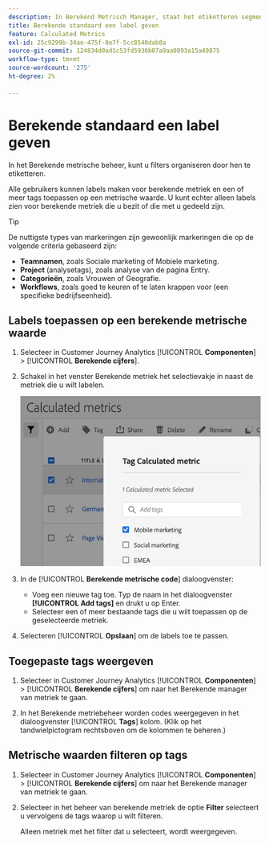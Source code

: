 ```yaml
---
description: In Berekend Metrisch Manager, staat het etiketteren segmenten u toe om hen te organiseren.
title: Berekende standaard een label geven
feature: Calculated Metrics
exl-id: 25c9299b-34ae-475f-8e7f-5cc8540dab8a
source-git-commit: 124834d0ad1c53fd5930b07a9aa0893a15a49875
workflow-type: tm+mt
source-wordcount: '275'
ht-degree: 2%

---
```


# Berekende standaard een label geven

In het Berekende metrische beheer, kunt u filters organiseren door hen te etiketteren.

Alle gebruikers kunnen labels maken voor berekende metriek en een of meer tags toepassen op een metrische waarde. U kunt echter alleen labels zien voor berekende metriek die u bezit of die met u gedeeld zijn.

>[!TIP]
>
>De nuttigste types van markeringen zijn gewoonlijk markeringen die op de volgende criteria gebaseerd zijn:
>
>* **Teamnamen**, zoals Sociale marketing of Mobiele marketing.
>* **Project** (analysetags), zoals analyse van de pagina Entry.
>* **Categorieën**, zoals Vrouwen of Geografie.
>* **Workflows**, zoals goed te keuren of te laten krappen voor (een specifieke bedrijfseenheid).

## Labels toepassen op een berekende metrische waarde

1. Selecteer in Customer Journey Analytics [!UICONTROL **Componenten**] > [!UICONTROL **Berekende cijfers**].

1. Schakel in het venster Berekende metriek het selectievakje in naast de metriek die u wilt labelen.

   ![](assets/cm_add_tags.png)

1. In de [!UICONTROL **Berekende metrische code**] dialoogvenster:

   * Voeg een nieuwe tag toe. Typ de naam in het dialoogvenster **[!UICONTROL Add tags]** en drukt u op Enter.
   * Selecteer een of meer bestaande tags die u wilt toepassen op de geselecteerde metriek.

1. Selecteren [!UICONTROL **Opslaan**] om de labels toe te passen.

## Toegepaste tags weergeven

1. Selecteer in Customer Journey Analytics [!UICONTROL **Componenten**] > [!UICONTROL **Berekende cijfers**] om naar het Berekende manager van metriek te gaan.

1. In het Berekende metriebeheer worden codes weergegeven in het dialoogvenster [!UICONTROL **Tags**] kolom. (Klik op het tandwielpictogram rechtsboven om de kolommen te beheren.)

## Metrische waarden filteren op tags

1. Selecteer in Customer Journey Analytics [!UICONTROL **Componenten**] > [!UICONTROL **Berekende cijfers**] om naar het Berekende manager van metriek te gaan.

1. Selecteer in het beheer van berekende metriek de optie **Filter** selecteert u vervolgens de tags waarop u wilt filteren.

   Alleen metriek met het filter dat u selecteert, wordt weergegeven.

